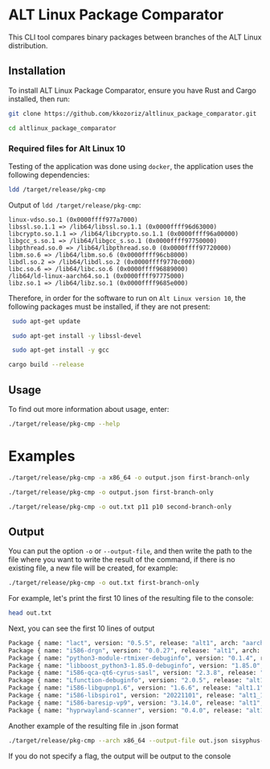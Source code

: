 # ALT Linux Package Comparator

This CLI tool compares binary packages between branches of the ALT Linux distribution.

## Installation

To install ALT Linux Package Comparator, ensure you have Rust and Cargo installed, then run:

```bash
git clone https://github.com/kkozoriz/altlinux_package_comparator.git
```

```bash
cd altlinux_package_comparator
```

### Required files for Alt Linux 10

Testing of the application was done using `docker`, the application uses the following dependencies:
```bash
ldd /target/release/pkg-cmp
```

Output of `ldd /target/release/pkg-cmp`:
```
linux-vdso.so.1 (0x0000ffff977a7000)
libssl.so.1.1 => /lib64/libssl.so.1.1 (0x0000ffff96d63000)
libcrypto.so.1.1 => /lib64/libcrypto.so.1.1 (0x0000ffff96a00000)
libgcc_s.so.1 => /lib64/libgcc_s.so.1 (0x0000ffff97750000)
libpthread.so.0 => /lib64/libpthread.so.0 (0x0000ffff97720000)
libm.so.6 => /lib64/libm.so.6 (0x0000ffff96cb8000)
libdl.so.2 => /lib64/libdl.so.2 (0x0000ffff9770c000)
libc.so.6 => /lib64/libc.so.6 (0x0000ffff96889000)
/lib64/ld-linux-aarch64.so.1 (0x0000ffff97775000)
libz.so.1 => /lib64/libz.so.1 (0x0000ffff9685e000)
```

Therefore, in order for the software to run on `Alt Linux version 10`, the following packages must be installed, if they are not present:
```bash
 sudo apt-get update
```

```bash
 sudo apt-get install -y libssl-devel
```

```bash
 sudo apt-get install -y gcc
```

```bash
cargo build --release
```

## Usage

To find out more information about usage, enter:
```bash
./target/release/pkg-cmp --help
```

# Examples

```bash
./target/release/pkg-cmp -a x86_64 -o output.json first-branch-only
```

```bash
./target/release/pkg-cmp -o output.json first-branch-only
```

```bash
./target/release/pkg-cmp -o out.txt p11 p10 second-branch-only
```

## Output

You can put the option `-o` or `--output-file`, and then write the path to the file where you want to write the result of the command, if there is no existing file, a new file will be created, for example:
```bash
./target/release/pkg-cmp -o out.txt first-branch-only
```

For example, let's print the first 10 lines of the resulting file to the console:

```bash
head out.txt
```

Next, you can see the first 10 lines of output

```bash
Package { name: "lact", version: "0.5.5", release: "alt1", arch: "aarch64" }
Package { name: "i586-drgn", version: "0.0.27", release: "alt1", arch: "x86_64-i586" }
Package { name: "python3-module-rtmixer-debuginfo", version: "0.1.4", release: "alt1", arch: "aarch64" }
Package { name: "libboost_python3-1.85.0-debuginfo", version: "1.85.0", release: "alt3", arch: "aarch64" }
Package { name: "i586-qca-qt6-cyrus-sasl", version: "2.3.8", release: "alt1", arch: "x86_64-i586" }
Package { name: "Lfunction-debuginfo", version: "2.0.5", release: "alt1", arch: "aarch64" }
Package { name: "i586-libgupnp1.6", version: "1.6.6", release: "alt1.1", arch: "x86_64-i586" }
Package { name: "i586-libspiro1", version: "20221101", release: "alt1_1", arch: "x86_64-i586" }
Package { name: "i586-baresip-vp9", version: "3.14.0", release: "alt1", arch: "x86_64-i586" }
Package { name: "hyprwayland-scanner", version: "0.4.0", release: "alt1", arch: "aarch64" }
```

Another example of the resulting file in .json format
```bash
./target/release/pkg-cmp --arch x86_64 --output-file out.json sisyphus-newer
```
If you do not specify a flag, the output will be output to the console
